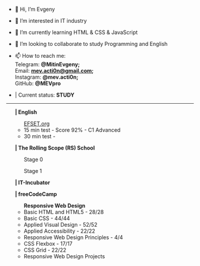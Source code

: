 - 👋 Hi, I’m Evgeny
- 👀 I’m interested in IT industry
- 🌱 I’m currently learning HTML & CSS & JavaScript
- 💞️ I’m looking to collaborate to study Programming and English
- 📫 How to reach me: 
<br>Telegram: <strong>@MitinEvgeny;</strong>
<br>Email: <strong>mev.acti0n@gmail.com;</strong>
<br>Instagram: <strong>@mev.acti0n;</strong>
<br>GitHub: <strong>@MEVpro</strong>

- | Current status: <strong>STUDY</strong>
<hr>
<div>
    <ul><strong>| English</strong>
        <ul><a href="https://www.efset.org/" target="_blank">EFSET.org</a>
            <li> 15 min test - Score 92% - C1 Advanced</li>
            <li> 30 min test - </li>
        </ul>
    </ul>
</div>

<div>
    <ul><strong>| The Rolling Scope (RS) School</strong>
        <ul> Stage 0</ul>
        <ul> Stage 1</ul>
    </ul>
</div>

<div>
    <ul><strong>| IT-Incubator</strong>
    </ul>
</div>

<div>
    <ul><strong>| freeCodeCamp</strong>
        <ul><b>Responsive Web Design</b>
            <li> Basic HTML and HTML5 - 28/28</li>
            <li> Basic CSS - 44/44</li>
            <li> Applied Visual Design - 52/52</li>
            <li> Applied Accessibility - 22/22</li>
            <li> Responsive Web Design Principles - 4/4</li>
            <li> CSS Flexbox - 17/17</li>
            <li> CSS Grid - 22/22</li>
            <li> Responsive Web Design Projects</li>
        </ul>
    </ul>
</div>
